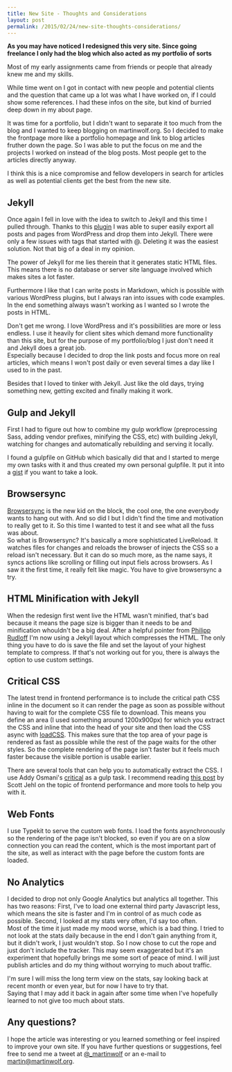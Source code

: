 ```yaml
---
title: New Site - Thoughts and Considerations
layout: post
permalink: /2015/02/24/new-site-thoughts-considerations/
---
```

**As you may have noticed I redesigned this very site. Since going freelance I only had the blog which also acted as my portfolio of sorts**

Most of my early assignments came from friends or people that already knew me and my skills.

While time went on I got in contact with new people and potential clients and the question that came up a lot was what I have worked on, if I could show some references. I had these infos on the site, but kind of burried deep down in my about page.

It was time for a portfolio, but I didn't want to separate it too much from the blog and I wanted to keep blogging on martinwolf.org. So I decided to make the frontpage more like a portfolio homepage and link to blog articles fruther down the page. So I was able to put the focus on me and the projects I worked on instead of the blog posts. Most people get to the articles directly anyway.

I think this is a nice compromise and fellow developers in search for articles as well as potential clients get the best from the new site.

## Jekyll

Once again I fell in love with the idea to switch to Jekyll and this time I pulled through. Thanks to this [plugin](https://github.com/benbalter/wordpress-to-jekyll-exporter) I was able to super easily export all posts and pages from WordPress and drop them into Jekyll. There were only a few issues with tags that started with @. Deleting it was the easiest solution. Not that big of a deal in my opinion.

The power of Jekyll for me lies therein that it generates static HTML files. This means there is no database or server site language involved which makes sites a lot faster.

Furthermore I like that I can write posts in Markdown, which is possible with various WordPress plugins, but I always ran into issues with code examples. In the end something always wasn't working as I wanted so I wrote the posts in HTML.

Don't get me wrong. I love WordPress and it's possibilities are more or less endless. I use it heavily for client sites which demand more functionality than this site, but for the purpose of my portfolio/blog I just don't need it and Jekyll does a great job.  
Especially because I decided to drop the link posts and focus more on real articles, which means I won't post daily or even several times a day like I used to in the past.

Besides that I loved to tinker with Jekyll. Just like the old days, trying something new, getting excited and finally making it work.

## Gulp and Jekyll
First I had to figure out how to combine my gulp workflow (preprocessing Sass, adding vendor prefixes, minifying the CSS, etc) with building Jekyll, watching for changes and automatically rebuilding and serving it locally.

I found a gulpfile on GitHub which basically did that and I started to merge my own tasks with it and thus created my own personal gulpfile. It put it into a [gist](https://gist.github.com/martinwolf/b7e2c380c70e48782925) if you want to take a look.

## Browsersync
[Browsersync](http://browsersync.io/) is the new kid on the block, the cool one, the one everybody wants to hang out with. And so did I but I didn't find the time and motivation to really get to it. So this time I wanted to test it and see what all the fuss was about.  
So what is Browsersync? It's basically a more sophisticated LiveReload. It watches files for changes and reloads the browser of injects the CSS so a reload isn't necessary. But it can do so much more, as the name says, it syncs actions like scrolling or filling out input fiels across browsers. As I saw it the first time, it really felt like magic. You have to give browsersync a try.

## HTML Minification with Jekyll
When the redesign first went live the HTML wasn't minified, that's bad because it means the page size is bigger than it needs to be and minification whouldn't be a big deal. After a helpful pointer from [Philipp Rudloff](http://twitter.com/kleinfreund) I'm now using a Jekyll layout which compresses the HTML. The only thing you have to do is save the file and set the layout of your highest template to compress. If that's not working out for you, there is always the option to use custom settings.

## Critical CSS
The latest trend in frontend performance is to include the critical path CSS inline in the document so it can render the page as soon as possible without having to wait for the complete CSS file to download. This means you define an area (I used something around 1200x900px) for which you extract the CSS and inline that into the head of your site and then load the CSS async with [loadCSS](https://github.com/filamentgroup/loadCSS). This makes sure that the top area of your page is rendered as fast as possible while the rest of the page waits for the other styles. So the complete rendering of the page isn't faster but it feels much faster because the visible portion is usable earlier.

There are several tools that can help you to automatically extract the CSS. I use Addy Osmani's [critical](https://github.com/addyosmani/critical) as a gulp task. I recommend reading [this post](http://www.filamentgroup.com/lab/performance-rwd.html) by Scott Jehl on the topic of frontend performance and more tools to help you with it.

## Web Fonts
I use Typekit to serve the custom web fonts. I load the fonts asynchronously so the rendering of the page isn't blocked, so even if you are on a slow connection you can read the content, which is the most important part of the site, as well as interact with the page before the custom fonts are loaded.

## No Analytics
I decided to drop not only Google Analytics but analytics all together. This has two reasons: First, I've to load one external third party Javascript less, which means the site is faster and I'm in control of as much code as possible. Second, I looked at my stats very often, I'd say too often.  
Most of the time it just made my mood worse, which is a bad thing. I tried to not look at the stats daily because in the end I don't gain anything from it, but it didn't work, I just wouldn't stop. So I now chose to cut the rope and just don't include the tracker. This may seem exaggerated but it's an experiment that hopefully brings me some sort of peace of mind. I will just publish articles and do my thing without worrying to much about traffic.

I'm sure I will miss the long term view on the stats, say looking back at recent month or even year, but for now I have to try that.  
Saying that I may add it back in again after some time when I've hopefully learned to not give too much about stats.

## Any questions?
I hope the article was interesting or you learned something or feel inspired to improve your own site. If you have further questions or suggestions, feel free to send me a tweet at [@_martinwolf](http://twitter.com/_martinwolf) or an e-mail to [martin@martinwolf.org](mailto:martin@martinwolf.org).
